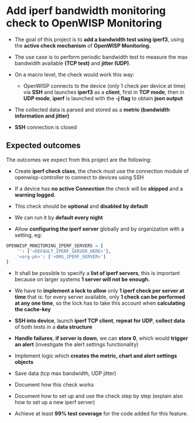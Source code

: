 # Add iperf bandwidth monitoring check to OpenWISP Monitoring


- The goal of this project is to **add a bandwidth test using iperf3**, using the **active check mechanism** of **OpenWISP Monitoring.**

- The use case is to perform periodic bandwidth test to measure the max     bandwidth available **(TCP test)** and **jitter (UDP)**.

- On a macro level, the check would work this way:

    - OpenWISP connects to the device (only 1 check per device at time) via **SSH** and launches **iperf3** as a **client**, first in **TCP mode**, then in **UDP mode**, **iperf** is launched with the **-j flag** to obtain **json output**

- The collected data is parsed and stored as a **metric (bandwidth information and jitter)**

- **SSH** connection is closed

## Expected outcomes

The outcomes we expect from this project are the following:

- Create **iperf check class**, the check must use the connection module of openwisp-controller to connect to devices using SSH

- If a device has **no active Connection** the check will be **skipped** and a **warning logged.**

- This check should be **optional** and **disabled by default**

- We can run it by **default every night**

- Allow **configuring the iperf server** globally and by organization with a setting, eg:

```python
OPENWISP_MONITORING_IPERF_SERVERS = {
    '': ['<DEFAULT_IPERF_SERVER_HERE>'],
    '<org-pk>': ['<ORG_IPERF_SERVER>']
}
```
- It shall be possible to specify a **list of iperf servers**, this is important because on larger systems **1 server will not be enough.**

- We have to **implement a lock to allow** only **1 iperf check per server at time** that is: for every server available, only **1 check can be performed at any one time**, so the lock has to take this account when **calculating the cache-key**

- **SSH into device**, launch **iperf TCP client**, **repeat for UDP**, **collect data** of both tests in a **data structure**

- **Handle failures**, **if server is down**, we can **store 0**, which would **trigger an alert** (investigate the alert settings functionality)

- Implement logic which **creates the metric, chart and alert settings objects**

- Save data (tcp max bandwidth, UDP jitter)

- Document how this check works

- Document how to set up and use the check step by step (explain also how to set up a new iperf server)

- Achieve at least **99% test coverage** for the code added for this feature.

